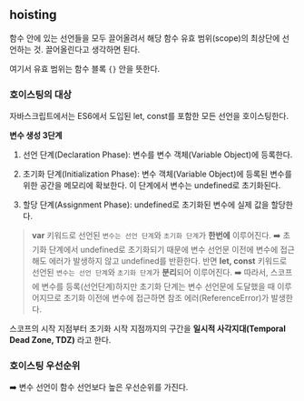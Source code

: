 ## hoisting

함수 안에 있는 선언들을 모두 끌어올려서 해당 함수 유효 범위(scope)의 최상단에 선언하는 것. 끌어올린다고 생각하면 된다.

여기서 유효 범위는 함수 블록 `{}` 안을 뜻한다.

### 호이스팅의 대상

자바스크립트에서는 ES6에서 도입된 let, const를 포함한 모든 선언을 호이스팅한다.

**변수 생성 3단계**

1. 선언 단계(Declaration Phase): 변수를 변수 객체(Variable Object)에 등록한다.

2. 초기화 단계(Initialization Phase): 변수 객체(Variable Object)에 등록된 변수를 위한 공간을 메모리에 확보한다. 이 단계에서 변수는 undefined로 초기화된다.

3. 할당 단계(Assignment Phase): undefined로 초기화된 변수에 실제 값을 할당한다.

> **var** 키워드로 선언된 `변수는 선언 단계`와 `초기화 단계`가 **한번에** 이루어진다.
> ➡️ 초기화 단계에서 undefined로 초기화되기 때문에 변수 선언문 이전에 변수에 접근해도 에러가 발생하지 않고 undefined를 반환한다.
> 반면 **let, const** 키워드로 선언된 `변수는 선언 단계`와 `초기화 단계`가 **분리**되어 이루어진다.
> ➡️ 따라서, 스코프에 변수를 등록(선언단계)하지만 초기화 단계는 변수 선언문에 도달했을 때 이루어지므로 초기화 이전에 변수에 접근하면 참조 에러(ReferenceError)가 발생한다.

스코프의 시작 지점부터 초기화 시작 지점까지의 구간을 **일시적 사각지대(Temporal Dead Zone, TDZ)** 라고 한다.

### 호이스팅 우선순위

➡️ 변수 선언이 함수 선언보다 높은 우선순위를 가진다.
